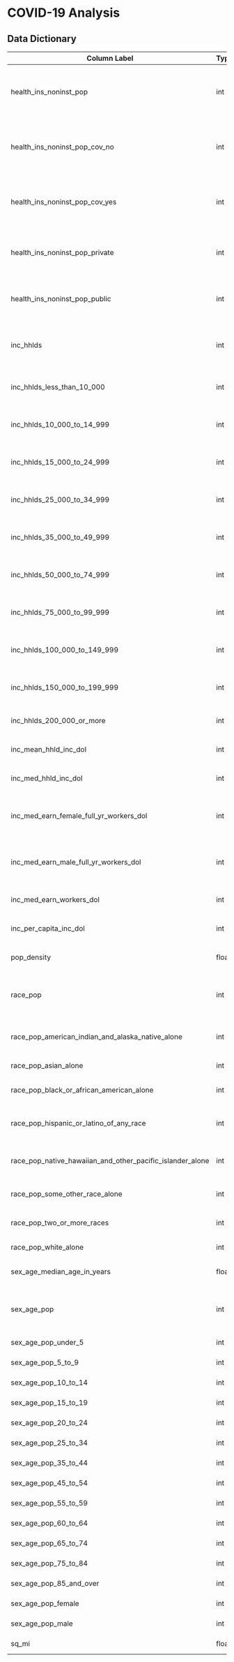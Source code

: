 # COVID-19 Analysis

## Data Dictionary

|Column Label|Type|Description
|------------|----|-----------|
health_ins_noninst_pop|int|(Discrete): Total population civilian noninstitutionalized used to calculate yes/no coverage percentages
health_ins_noninst_pop_cov_no|int| (Discrete): Population civilian noninstitutionalized without health insurance coverage
health_ins_noninst_pop_cov_yes|int|(Discrete): Population civilian noninstitutionalized with health insurance coverage
health_ins_noninst_pop_private|int|(Discrete): Population civilian noninstitutionalized with private health insurance
health_ins_noninst_pop_public|int|(Discrete): Population civilian noninstitutionalized with public coverage
inc_hhlds|int|(Discrete): Total households used to calculate household income percentages
inc_hhlds_less_than_10_000|int|(Discrete): Households less than 10,000 income
inc_hhlds_10_000_to_14_999|int|(Discrete): Households 10,000 to 14,999 income
inc_hhlds_15_000_to_24_999|int|(Discrete): Households 15,000 to 24,999 income
inc_hhlds_25_000_to_34_999|int|(Discrete): Households 25,000 to 34,999 income
inc_hhlds_35_000_to_49_999|int|(Discrete): Households 35,000 to 49,999 income
inc_hhlds_50_000_to_74_999|int|(Discrete): Households 50,000 to 74,999 income
inc_hhlds_75_000_to_99_999|int|(Discrete): Households 75,000 to 99,999 income
inc_hhlds_100_000_to_149_999|int|(Discrete): Households 100,000 to 149,999 income
inc_hhlds_150_000_to_199_999|int|(Discrete): Households 150,000 to 199,999 income
inc_hhlds_200_000_or_more|int|(Discrete): Households 200,000+ income
inc_mean_hhld_inc_dol|int|(Discrete): Mean household income (dollars)
inc_med_hhld_inc_dol|int|(Discrete): Median household income (dollars)
inc_med_earn_female_full_yr_workers_dol|int|(Discrete): Median earnings for female full-time, year-round workers (dollars)
inc_med_earn_male_full_yr_workers_dol|int|(Discrete): Median earnings for male full-time, year-round workers (dollars)
inc_med_earn_workers_dol|int|(Discrete): Median earnings for workers (dollars)
inc_per_capita_inc_dol|int|(Discrete): Per capita income (dollars)
pop_density|float|(Continuous): People per square mile
race_pop|int|(Discrete): Total population used to calculate race demographic percentages
race_pop_american_indian_and_alaska_native_alone|int|(Discrete): Population American Indian and Alaska Native 
race_pop_asian_alone|int|(Discrete): Population Asian
race_pop_black_or_african_american_alone|int|(Discrete): Population Black or African American
race_pop_hispanic_or_latino_of_any_race|int|(Discrete): Population Hispanic or Latino of any race
race_pop_native_hawaiian_and_other_pacific_islander_alone|int|(Discrete): Population Native Hawaiian or other Pacific Islander
race_pop_some_other_race_alone|int|(Discrete): Population some other race
race_pop_two_or_more_races|int|(Discrete): Population two or more races
race_pop_white_alone|int|(Discrete): Population White
sex_age_median_age_in_years|float|(Continuous): Median age (years)
sex_age_pop|int|(Discrete): Total population used to calculate sex/age demographic percentages
sex_age_pop_under_5|int|(Discrete): Population under 5
sex_age_pop_5_to_9|int|(Discrete): Population 5-9
sex_age_pop_10_to_14|int|(Discrete): Population 10-14
sex_age_pop_15_to_19|int|(Discrete): Population 15-19
sex_age_pop_20_to_24|int|(Discrete): Population 20-24
sex_age_pop_25_to_34|int|(Discrete): Population 25-34
sex_age_pop_35_to_44|int|(Discrete): Population 35-44
sex_age_pop_45_to_54|int|(Discrete): Population 45-54
sex_age_pop_55_to_59|int|(Discrete): Population 55-59
sex_age_pop_60_to_64|int|(Discrete): Population 60-64
sex_age_pop_65_to_74|int|(Discrete): Population 65-74
sex_age_pop_75_to_84|int|(Discrete): Population 75-84
sex_age_pop_85_and_over|int|(Discrete): Population 85+
sex_age_pop_female|int|(Discrete): Population females
sex_age_pop_male|int|(Discrete): Population male
sq_mi|float|(Continuous): Square miles